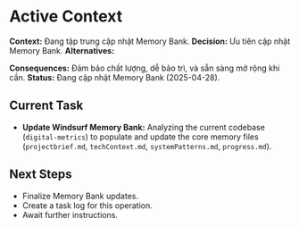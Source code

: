# Active Context

**Context:** Đang tập trung cập nhật Memory Bank.
**Decision:** Ưu tiên cập nhật Memory Bank.
**Alternatives:**

**Consequences:** Đảm bảo chất lượng, dễ bảo trì, và sẵn sàng mở rộng khi cần.
**Status:** Đang cập nhật Memory Bank (2025-04-28).

## Current Task

- **Update Windsurf Memory Bank:** Analyzing the current codebase (`digital-metrics`) to populate and update the core memory files (`projectbrief.md`, `techContext.md`, `systemPatterns.md`, `progress.md`).

## Next Steps

- Finalize Memory Bank updates.
- Create a task log for this operation.
- Await further instructions.

